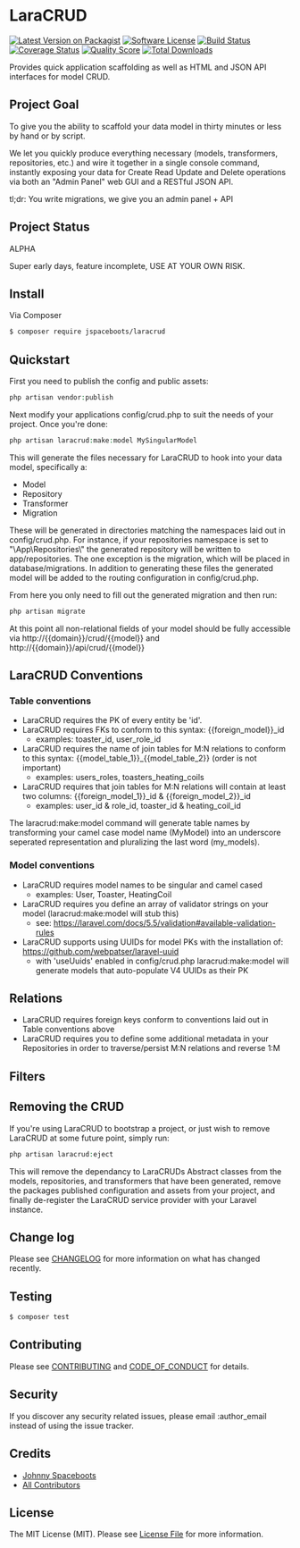 # LaraCRUD

[![Latest Version on Packagist][ico-version]][link-packagist]
[![Software License][ico-license]](LICENSE.md)
[![Build Status][ico-travis]][link-travis]
[![Coverage Status][ico-scrutinizer]][link-scrutinizer]
[![Quality Score][ico-code-quality]][link-code-quality]
[![Total Downloads][ico-downloads]][link-downloads]

Provides quick application scaffolding as well as HTML and JSON API interfaces for model CRUD.

## Project Goal
To give you the ability to scaffold your data model in thirty minutes or less by hand or by script.
 
We let you quickly produce everything necessary (models, transformers, repositories, etc.) and wire it together in a 
single console command, instantly exposing your data for Create Read Update and Delete operations via both 
an "Admin Panel" web GUI and a RESTful JSON API.

tl;dr: You write migrations, we give you an admin panel + API

## Project Status
ALPHA

Super early days, feature incomplete, USE AT YOUR OWN RISK.

## Install

Via Composer

``` bash
$ composer require jspaceboots/laracrud
```

## Quickstart

First you need to publish the config and public assets:
``` php
php artisan vendor:publish
```

Next modify your applications config/crud.php to suit the needs of your project. Once you're done:

```php
php artisan laracrud:make:model MySingularModel
```

This will generate the files necessary for LaraCRUD to hook into your data model, specifically a:
- Model
- Repository
- Transformer
- Migration

These will be generated in directories matching the namespaces laid out in config/crud.php. For instance, 
if your repositories namespace is set to "\\App\\Repositories\\" the generated repository will be written to 
app/repositories. The one exception is the migration, which will be placed in database/migrations. In addition 
to generating these files the generated model will be added to the routing configuration in config/crud.php.

From here you only need to fill out the generated migration and then run:

```php
php artisan migrate
```

At this point all non-relational fields of your model should be fully accessible via http://{{domain}}/crud/{{model}} and 
http://{{domain}}/api/crud/{{model}}

## LaraCRUD Conventions

### Table conventions
* LaraCRUD requires the PK of every entity be 'id'.
* LaraCRUD requires FKs to conform to this syntax: {{foreign_model}}_id
    - examples: toaster_id, user_role_id 
* LaraCRUD requires the name of join tables for M:N relations to conform to this syntax: {{model_table_1}}_{{model_table_2}} (order is not important)
    - examples: users_roles, toasters_heating_coils
* LaraCRUD requires that join tables for M:N relations will contain at least two columns: {{foreign_model_1}}_id & {{foreign_model_2}}_id
    - examples: user_id & role_id, toaster_id & heating_coil_id
    
The laracrud:make:model command will generate table names by transforming your camel case model name (MyModel) into an 
underscore seperated representation and pluralizing the last word (my_models).

### Model conventions
* LaraCRUD requires model names to be singular and camel cased
    - examples: User, Toaster, HeatingCoil
* LaraCRUD requires you define an array of validator strings on your model (laracrud:make:model will stub this)
    - see: https://laravel.com/docs/5.5/validation#available-validation-rules
* LaraCRUD supports using UUIDs for model PKs with the installation of: https://github.com/webpatser/laravel-uuid
    - with 'useUuids' enabled in config/crud.php laracrud:make:model will generate models that auto-populate V4 UUIDs as their PK

## Relations
* LaraCRUD requires foreign keys conform to conventions laid out in Table conventions above
* LaraCRUD requires you to define some additional metadata in your Repositories in order to traverse/persist M:N relations and reverse 1:M

## Filters

## Removing the CRUD

If you're using LaraCRUD to bootstrap a project, or just wish to remove LaraCRUD at some future point,
simply run:

```php
php artisan laracrud:eject
```

This will remove the dependancy to LaraCRUDs Abstract classes from the models, repositories, and 
transformers that have been generated, remove the packages published configuration and assets from
your project, and finally de-register the LaraCRUD service provider with your Laravel instance.

## Change log

Please see [CHANGELOG](CHANGELOG.md) for more information on what has changed recently.

## Testing

``` bash
$ composer test
```

## Contributing

Please see [CONTRIBUTING](CONTRIBUTING.md) and [CODE_OF_CONDUCT](CODE_OF_CONDUCT.md) for details.

## Security

If you discover any security related issues, please email :author_email instead of using the issue tracker.

## Credits

- [Johnny Spaceboots][link-author]
- [All Contributors][link-contributors]

## License

The MIT License (MIT). Please see [License File](LICENSE.md) for more information.

[ico-version]: https://img.shields.io/packagist/v/:vendor/:package_name.svg?style=flat-square
[ico-license]: https://img.shields.io/badge/license-MIT-brightgreen.svg?style=flat-square
[ico-travis]: https://img.shields.io/travis/:vendor/:package_name/master.svg?style=flat-square
[ico-scrutinizer]: https://img.shields.io/scrutinizer/coverage/g/:vendor/:package_name.svg?style=flat-square
[ico-code-quality]: https://img.shields.io/scrutinizer/g/:vendor/:package_name.svg?style=flat-square
[ico-downloads]: https://img.shields.io/packagist/dt/:vendor/:package_name.svg?style=flat-square

[link-packagist]: https://packagist.org/packages/:vendor/:package_name
[link-travis]: https://travis-ci.org/:vendor/:package_name
[link-scrutinizer]: https://scrutinizer-ci.com/g/:vendor/:package_name/code-structure
[link-code-quality]: https://scrutinizer-ci.com/g/:vendor/:package_name
[link-downloads]: https://packagist.org/packages/:vendor/:package_name
[link-author]: https://github.com/:author_username
[link-contributors]: ../../contributors
